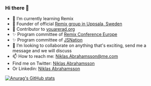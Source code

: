 ### Hi there 👋
- 🌱 I’m currently learning Remix
- 💖 Founder of official <a href="https://www.meetup.com/remix_run-uppsala/" >Remix group in Uppsala, Sweden </a>
- 💼 Contributor to <a href="https://youarerad.org/">youarerad.org</a>
- ✨ Program committee of <a href="https://remixconf.eu">Remix Conference Europe</a>
- ✨ Program committee of <a href="https://jsnation.com">JSNation</a>
- 👯 I’m looking to collaborate on anything that's exciting, send me a message and we will discuss
- 📫 How to reach me: Niklas.Abrahamsson@me.com
- Find me on Twitter: <a href="https://twitter.com/Niab91">Niklas Abrahamsson</a>
- Or Linkedin: <a href="https://www.linkedin.com/in/niklas-abrahamsson-1aab7585/">Niklas Abrahamsson<a/>
<!--
**NiklasAbrahamsson/NiklasAbrahamsson** is a ✨ _special_ ✨ repository because its `README.md` (this file) appears on your GitHub profile.

Here are some ideas to get you started:

- 🔭 I’m currently working on ...
- 🌱 I’m currently learning ...
- 👯 I’m looking to collaborate on ...
- 🤔 I’m looking for help with ...
- 💬 Ask me about ...
- 📫 How to reach me: ...
- 😄 Pronouns: ...
- ⚡ Fun fact: ...
-->
[![Anurag's GitHub stats](https://github-readme-stats.vercel.app/api?username=niklasabrahamsson&count_private=true&show_icons=true&theme=radical)](https://github.com/anuraghazra/github-readme-stats)
